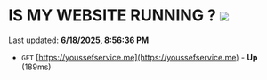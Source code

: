 # IS MY WEBSITE RUNNING ? [![](https://img.shields.io/static/v1?label=Sponsor&message=%E2%9D%A4&logo=GitHub&color=%23fe8e86)](https://github.com/sponsors/Youssef-Lehmam)

Last updated: **6/18/2025, 8:56:36 PM**

- `GET` [https://youssefservice.me](https://youssefservice.me) - **Up** (189ms)
